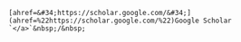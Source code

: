     [ahref=&#34;https://scholar.google.com/&#34;](ahref=%22https://scholar.google.com/%22)Google Scholar `</a>`&nbsp;/&nbsp;
